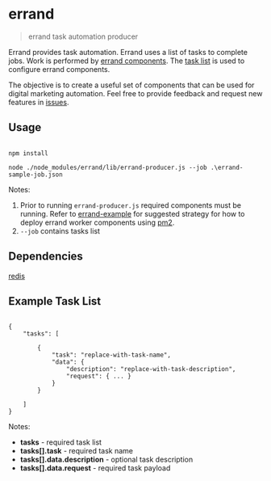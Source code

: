 # errand
> errand task automation producer

Errand provides task automation. Errand uses a list of tasks to complete jobs. Work is performed by [errand components](https://www.npmjs.com/search?q=keywords:errand&page=1&ranking=optimal). The [task list](https://github.com/errandjs/errand#example-task-list) is used to configure errand components.

The objective is to create a useful set of components that can be used for digital marketing automation. Feel free to provide feedback and request new features in [issues](https://github.com/errandjs/errand-logger/issues).

## Usage

```

npm install

node ./node_modules/errand/lib/errand-producer.js --job .\errand-sample-job.json

```
Notes:

1. Prior to running `errand-producer.js` required components must be running. Refer to [errand-example](https://github.com/errandjs/errand-example) for suggested strategy for how to deploy errand worker components using [pm2](http://pm2.keymetrics.io/).
2. `--job` contains tasks list


## Dependencies

[redis](http://redis.io/)


## Example Task List

```

{
	"tasks": [

		{
			"task": "replace-with-task-name",
			"data": {
				"description": "replace-with-task-description",
				"request": { ... }
			}
		}

	]
}

```

Notes:

* **tasks** - required task list
* **tasks[].task** - required task name
* **tasks[].data.description** - optional task description
* **tasks[].data.request** - required task payload

